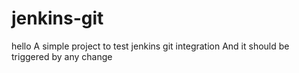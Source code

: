 # jenkins-git
hello
A simple project to test jenkins git integration
And it should be triggered by any change
